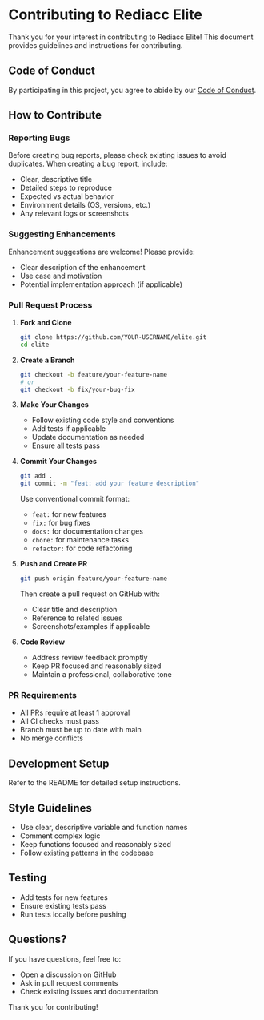 # Contributing to Rediacc Elite

Thank you for your interest in contributing to Rediacc Elite! This document provides guidelines and instructions for contributing.

## Code of Conduct

By participating in this project, you agree to abide by our [Code of Conduct](CODE_OF_CONDUCT.md).

## How to Contribute

### Reporting Bugs

Before creating bug reports, please check existing issues to avoid duplicates. When creating a bug report, include:

- Clear, descriptive title
- Detailed steps to reproduce
- Expected vs actual behavior
- Environment details (OS, versions, etc.)
- Any relevant logs or screenshots

### Suggesting Enhancements

Enhancement suggestions are welcome! Please provide:

- Clear description of the enhancement
- Use case and motivation
- Potential implementation approach (if applicable)

### Pull Request Process

1. **Fork and Clone**
   ```bash
   git clone https://github.com/YOUR-USERNAME/elite.git
   cd elite
   ```

2. **Create a Branch**
   ```bash
   git checkout -b feature/your-feature-name
   # or
   git checkout -b fix/your-bug-fix
   ```

3. **Make Your Changes**
   - Follow existing code style and conventions
   - Add tests if applicable
   - Update documentation as needed
   - Ensure all tests pass

4. **Commit Your Changes**
   ```bash
   git add .
   git commit -m "feat: add your feature description"
   ```

   Use conventional commit format:
   - `feat:` for new features
   - `fix:` for bug fixes
   - `docs:` for documentation changes
   - `chore:` for maintenance tasks
   - `refactor:` for code refactoring

5. **Push and Create PR**
   ```bash
   git push origin feature/your-feature-name
   ```

   Then create a pull request on GitHub with:
   - Clear title and description
   - Reference to related issues
   - Screenshots/examples if applicable

6. **Code Review**
   - Address review feedback promptly
   - Keep PR focused and reasonably sized
   - Maintain a professional, collaborative tone

### PR Requirements

- All PRs require at least 1 approval
- All CI checks must pass
- Branch must be up to date with main
- No merge conflicts

## Development Setup

Refer to the README for detailed setup instructions.

## Style Guidelines

- Use clear, descriptive variable and function names
- Comment complex logic
- Keep functions focused and reasonably sized
- Follow existing patterns in the codebase

## Testing

- Add tests for new features
- Ensure existing tests pass
- Run tests locally before pushing

## Questions?

If you have questions, feel free to:
- Open a discussion on GitHub
- Ask in pull request comments
- Check existing issues and documentation

Thank you for contributing!
